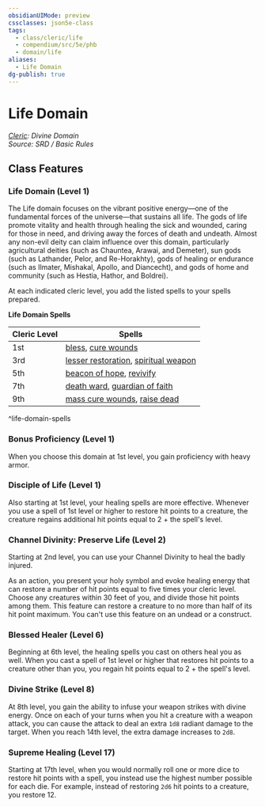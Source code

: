 ```yaml
---
obsidianUIMode: preview
cssclasses: json5e-class
tags:
  - class/cleric/life
  - compendium/src/5e/phb
  - domain/life
aliases:
  - Life Domain
dg-publish: true
---
```

# Life Domain
*[Cleric](cleric.md): Divine Domain*  
*Source: SRD / Basic Rules*  


## Class Features

### Life Domain (Level 1)

The Life domain focuses on the vibrant positive energy—one of the fundamental forces of the universe—that sustains all life. The gods of life promote vitality and health through healing the sick and wounded, caring for those in need, and driving away the forces of death and undeath. Almost any non-evil deity can claim influence over this domain, particularly agricultural deities (such as Chauntea, Arawai, and Demeter), sun gods (such as Lathander, Pelor, and Re-Horakhty), gods of healing or endurance (such as Ilmater, Mishakal, Apollo, and Diancecht), and gods of home and community (such as Hestia, Hathor, and Boldrei).

At each indicated cleric level, you add the listed spells to your spells prepared.

**Life Domain Spells**

| Cleric Level | Spells |
|--------------|--------|
| 1st | [bless](compendium/spells/bless.md), [cure wounds](compendium/spells/cure-wounds.md) |
| 3rd | [lesser restoration](compendium/spells/lesser-restoration.md), [spiritual weapon](compendium/spells/spiritual-weapon.md) |
| 5th | [beacon of hope](compendium/spells/beacon-of-hope.md), [revivify](compendium/spells/revivify.md) |
| 7th | [death ward](compendium/spells/death-ward.md), [guardian of faith](compendium/spells/guardian-of-faith.md) |
| 9th | [mass cure wounds](compendium/spells/mass-cure-wounds.md), [raise dead](compendium/spells/raise-dead.md) |
^life-domain-spells

### Bonus Proficiency (Level 1)

When you choose this domain at 1st level, you gain proficiency with heavy armor.

### Disciple of Life (Level 1)

Also starting at 1st level, your healing spells are more effective. Whenever you use a spell of 1st level or higher to restore hit points to a creature, the creature regains additional hit points equal to 2 + the spell's level.

### Channel Divinity: Preserve Life (Level 2)

Starting at 2nd level, you can use your Channel Divinity to heal the badly injured.

As an action, you present your holy symbol and evoke healing energy that can restore a number of hit points equal to five times your cleric level. Choose any creatures within 30 feet of you, and divide those hit points among them. This feature can restore a creature to no more than half of its hit point maximum. You can't use this feature on an undead or a construct.

### Blessed Healer (Level 6)

Beginning at 6th level, the healing spells you cast on others heal you as well. When you cast a spell of 1st level or higher that restores hit points to a creature other than you, you regain hit points equal to 2 + the spell's level.

### Divine Strike (Level 8)

At 8th level, you gain the ability to infuse your weapon strikes with divine energy. Once on each of your turns when you hit a creature with a weapon attack, you can cause the attack to deal an extra `1d8` radiant damage to the target. When you reach 14th level, the extra damage increases to `2d8`.

### Supreme Healing (Level 17)

Starting at 17th level, when you would normally roll one or more dice to restore hit points with a spell, you instead use the highest number possible for each die. For example, instead of restoring `2d6` hit points to a creature, you restore 12.